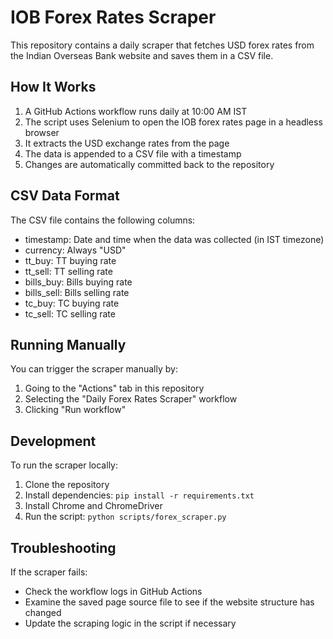 # IOB Forex Rates Scraper

This repository contains a daily scraper that fetches USD forex rates from the Indian Overseas Bank website and saves them in a CSV file.

## How It Works

1. A GitHub Actions workflow runs daily at 10:00 AM IST
2. The script uses Selenium to open the IOB forex rates page in a headless browser
3. It extracts the USD exchange rates from the page
4. The data is appended to a CSV file with a timestamp
5. Changes are automatically committed back to the repository

## CSV Data Format

The CSV file contains the following columns:
- timestamp: Date and time when the data was collected (in IST timezone)
- currency: Always "USD"
- tt_buy: TT buying rate
- tt_sell: TT selling rate  
- bills_buy: Bills buying rate
- bills_sell: Bills selling rate
- tc_buy: TC buying rate
- tc_sell: TC selling rate

## Running Manually

You can trigger the scraper manually by:

1. Going to the "Actions" tab in this repository
2. Selecting the "Daily Forex Rates Scraper" workflow
3. Clicking "Run workflow"

## Development

To run the scraper locally:

1. Clone the repository
2. Install dependencies: `pip install -r requirements.txt`
3. Install Chrome and ChromeDriver
4. Run the script: `python scripts/forex_scraper.py`

## Troubleshooting

If the scraper fails:
- Check the workflow logs in GitHub Actions
- Examine the saved page source file to see if the website structure has changed
- Update the scraping logic in the script if necessary
